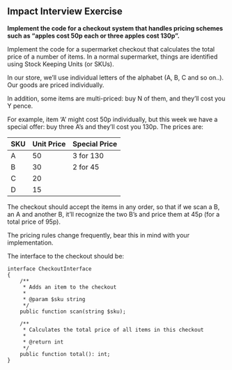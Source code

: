 ## Impact Interview Exercise

**Implement the code for a checkout system that handles pricing schemes such as “apples cost 50p each or three apples cost 130p”.**

Implement the code for a supermarket checkout that calculates the total price of a number of items. In a normal supermarket, things are identified using Stock Keeping Units (or SKUs). 

In our store, we’ll use individual letters of the alphabet (A, B, C and so on..). Our goods are priced individually.

In addition, some items are multi-priced: buy N of them, and they’ll cost you Y pence.

For example, item ‘A’ might cost 50p individually, but this week we have a special offer: buy three A’s and they’ll cost you 130p. The prices are:

| SKU | Unit Price | Special Price |
|-----|------------|---------------|
|  A  |     50     |   3 for 130   |
|  B  |     30     |    2 for 45   |
|  C  |     20     |               |
|  D  |     15     |               |

The checkout should accept the items in any order, so that if we scan a B, an A and another B, it’ll recognize the two B’s and price them at 45p (for a total price of 95p).

The pricing rules change frequently, bear this in mind with your implementation.

The interface to the checkout should be:

    interface CheckoutInterface
    {
        /**
         * Adds an item to the checkout
         *
         * @param $sku string
         */
        public function scan(string $sku);
        
        /**
         * Calculates the total price of all items in this checkout
         *
         * @return int
         */
        public function total(): int;
    }
